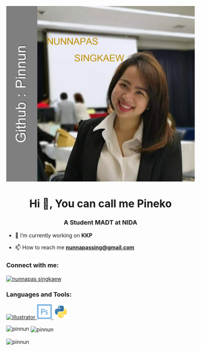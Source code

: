 ![Pict](https://github.com/Pinnun/Pinnun/blob/9318ff5f2d61457b6cd1e2c3848ce8c9179a9065/Github%20dec.png)
<h1 align="center">Hi 👋, You can call me Pineko</h1>
<h3 align="center">A Student MADT at NIDA</h3>

- 🔭 I’m currently working on **KKP**

- 📫 How to reach me **nunnapassing@gmail.com**

<h3 align="left">Connect with me:</h3>
<p align="left">
<a href="https://linkedin.com/in/nunnapas singkaew" target="blank"><img align="center" src="https://raw.githubusercontent.com/rahuldkjain/github-profile-readme-generator/master/src/images/icons/Social/linked-in-alt.svg" alt="nunnapas singkaew" height="30" width="40" /></a>
</p>

<h3 align="left">Languages and Tools:</h3>
<p align="left"> <a href="https://www.adobe.com/in/products/illustrator.html" target="_blank" rel="noreferrer"> <img src="https://www.vectorlogo.zone/logos/adobe_illustrator/adobe_illustrator-icon.svg" alt="illustrator" width="40" height="40"/> </a> <a href="https://www.photoshop.com/en" target="_blank" rel="noreferrer"> <img src="https://raw.githubusercontent.com/devicons/devicon/master/icons/photoshop/photoshop-line.svg" alt="photoshop" width="40" height="40"/> </a> <a href="https://www.python.org" target="_blank" rel="noreferrer"> <img src="https://raw.githubusercontent.com/devicons/devicon/master/icons/python/python-original.svg" alt="python" width="40" height="40"/> </a> </p>

<p><img align="left" src="https://github-readme-stats.vercel.app/api/top-langs?username=pinnun&show_icons=true&locale=en&layout=compact" alt="pinnun" /></p>

<p>&nbsp;<img align="center" src="https://github-readme-stats.vercel.app/api?username=pinnun&show_icons=true&locale=en" alt="pinnun" /></p>

<p><img align="center" src="https://github-readme-streak-stats.herokuapp.com/?user=pinnun&" alt="pinnun" /></p>
